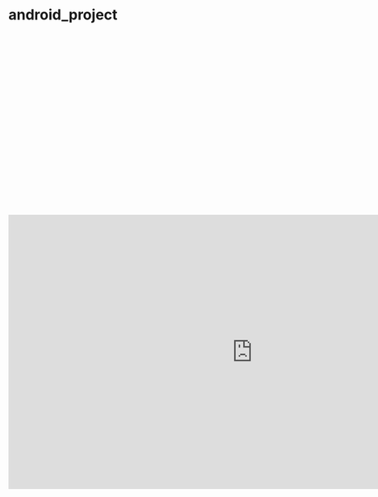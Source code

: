 # android_project


<iframe width="640" height="360" src="ttps://www.youtube.com/embed/PFyxkuYhpnE" frameborder="0" gesture="media" allowfullscreen=""></iframe>

<iframe width="966" height="543" src="https://www.youtube.com/embed/PFyxkuYhpnE" frameborder="0" allow="accelerometer; autoplay; clipboard-write; encrypted-media; gyroscope; picture-in-picture" allowfullscreen></iframe>
